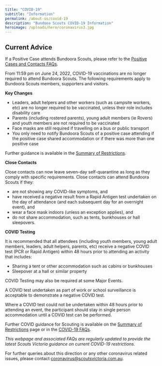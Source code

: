 ```yaml
---
title: "COVID-19"
subtitle: "Information"
permalink: /about-us/covid-19
description: "Bundooa Scouts COVID-19 Information"
heroimage: /uploads/hero/coronavirus3.jpg
---
```


## Current Advice

If a Positive Case attends Bundoora Scouts, please refer to the [Positive Cases and Contacts FAQs](https://scoutsvictoria.com.au/covid-19-lockdown-faq/managing-positive-cases-and-close-contacts/).

From 11:59 pm on June 24, 2022, COVID-19 vaccinations are no longer required to attend Bundoora Scouts. The following requirements apply to Bundoora Scouts members, supporters and visitors.

**Key Changes**

* Leaders, adult helpers and other workers (such as campsite workers, etc) are no longer required to be vaccinated, unless their role includes disability care
* Parents (including rostered parents), young adult members (ie Rovers) and youth members are not required to be vaccinated
* Face masks are still required if travelling on a bus or public transport
* You only need to notify Bundoora Scouts of a positive case attending if the positive case shared accommodation or if there was more than one positive case

Further guidance is available in the [Summary of Restrictions](https://scoutsvictoria.com.au/covid-19-faq/summary-of-restrictions/).

**Close Contacts**

Close contacts can now leave seven-day self-quarantine as long as they comply with specific requirements. Close contacts can attend Bundoora Scouts if they:

* are not showing any COVID-like symptoms, and
* have received a negative result from a Rapid Antigen test undertaken on the day of attendance (and each subsequent day for an overnight event), and
* wear a face mask indoors (unless an exception applies), and
* do not share accommodation, such as tents, bunkhouses or hall sleepovers.

**COVID Testing**

It is recommended that all attendees (including youth members, young adult members, leaders, adult helpers, parents, etc) receive a negative COVID test (PCR or Rapid Antigen) within 48 hours prior to attending an activity that includes:

* Sharing a tent or other accommodation such as cabins or bunkhouses
* Sleepover at a hall or similar property

COVID Testing may also be required at some Major Events.

A COVID test undertaken as part of work or school surveillance is acceptable to demonstrate a negative COVID test.

Where a COVID test could not be undertaken within 48 hours prior to attending an event, the participant should stay in single person accommodation until a COVID test can be performed.

Further COVID guidance for Scouting is available on the [Summary of Restrictions](https://scoutsvictoria.com.au/covid-19-lockdown-faq/summary-of-changes/) page or in the [COVID-19 FAQs](https://scoutsvictoria.com.au/covid-19-faq/).

*This webpage and associated FAQs are regularly updated to provide the latest Scouts Victoria guidance on current COVID-19 restrictions.*

For further queries about this direction or any other coronavirus related issues, please contact [coronavirus@scoutsvictoria.com.au](mailto:coronavirus@scoutsvictoria.com.au).